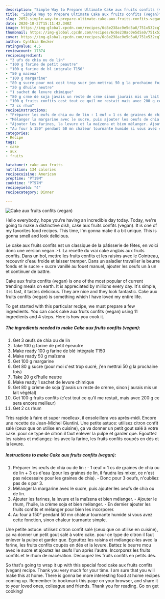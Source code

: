 ```yaml
---
description: "Simple Way to Prepare Ultimate Cake aux fruits confits (vegan)"
title: "Simple Way to Prepare Ultimate Cake aux fruits confits (vegan)"
slug: 2052-simple-way-to-prepare-ultimate-cake-aux-fruits-confits-vegan
date: 2020-10-27T15:11:42.340Z
image: https://img-global.cpcdn.com/recipes/6c8e238ac0e5d5a0/751x532cq70/cake-aux-fruits-confits-vegan-photo-principale-de-la-recette.jpg
thumbnail: https://img-global.cpcdn.com/recipes/6c8e238ac0e5d5a0/751x532cq70/cake-aux-fruits-confits-vegan-photo-principale-de-la-recette.jpg
cover: https://img-global.cpcdn.com/recipes/6c8e238ac0e5d5a0/751x532cq70/cake-aux-fruits-confits-vegan-photo-principale-de-la-recette.jpg
author: Cynthia Becker
ratingvalue: 4.5
reviewcount: 17374
recipeingredient:
- "3 ufs de chia ou de lin"
- "100 g farine de petit peautre"
- "100 g farine de bl intgrale T150"
- "50 g mazena"
- "100 g margarine"
- "80 g sucre pour moi cest trop sucr jen mettrai 50 g la prochaine fois"
- "20 g dhuile neutre"
- "1 sachet de levure chimique"
- "80 g crme de soja javais un reste de crme sinon jaurais mis un lait vgtal"
- "100 g fruits confits cest tout ce quil me restait mais avec 200 g ce sera encore meilleur"
- "2 cs rhum"
recipeinstructions:
- "Préparer les œufs de chia ou de lin : 1 œuf = 1 cs de graines de chia ou de lin + 3 cs d&#39;eau (pour les graines de lin, il faudra les mixer, ce n&#39;est pas nécessaire pour les graines de chia). Donc pour 3 oeufs, n&#39;oubliez pas de x par 3."
- "Mélanger la margarine avec le sucre, puis ajouter les oeufs de chia ou de lin."
- "Ajouter les farines, la levure et la maïzena et bien mélanger. Ajouter le rhum, l&#39;huile, la crème soja et bien mélanger. En dernier ajouter les fruits confits et mélanger pour bien les incorporer."
- "Au four à 150° pendant 50 mn chaleur tournante humide si vous avez cette fonction, sinon chaleur tournante simple."
categories:
- Recipe
tags:
- cake
- aux
- fruits

katakunci: cake aux fruits 
nutrition: 134 calories
recipecuisine: American
preptime: "PT19M"
cooktime: "PT57M"
recipeyield: "4"
recipecategory: Dinner

---
```



![Cake aux fruits confits (vegan)](https://img-global.cpcdn.com/recipes/6c8e238ac0e5d5a0/751x532cq70/cake-aux-fruits-confits-vegan-photo-principale-de-la-recette.jpg)

Hello everybody, hope you're having an incredible day today. Today, we're going to make a distinctive dish, cake aux fruits confits (vegan). It is one of my favorites food recipes. This time, I'm gonna make it a bit unique. This is gonna smell and look delicious.

Le cake aux fruits confits est un classique de la pâtisserie de fêtes, en voici donc une version vegan :-). La recette du vrai cake anglais aux fruits confits. Dans un bol, mettre les fruits confits et les raisins avec le Cointreau, recouvrir d&#39;eau froide et laisser tremper. Dans un saladier travailler le beurre fondu et le sucre + sucre vanillé au fouet manuel, ajouter les oeufs un à un et continuer de battre.

Cake aux fruits confits (vegan) is one of the most popular of current trending meals on earth. It is appreciated by millions every day. It's simple, it is fast, it tastes delicious. They are nice and they look fantastic. Cake aux fruits confits (vegan) is something which I have loved my entire life.


To get started with this particular recipe, we must prepare a few ingredients. You can cook cake aux fruits confits (vegan) using 11 ingredients and 4 steps. Here is how you cook it.

<!--inarticleads1-->

##### The ingredients needed to make Cake aux fruits confits (vegan):

1. Get 3 œufs de chia ou de lin
1. Take 100 g farine de petit épeautre
1. Make ready 100 g farine de blé intégrale T150
1. Make ready 50 g maïzena
1. Get 100 g margarine
1. Get 80 g sucre (pour moi c&#39;est trop sucré, j&#39;en mettrai 50 g la prochaine fois)
1. Take 20 g d&#39;huile neutre
1. Make ready 1 sachet de levure chimique
1. Get 80 g crème de soja (j&#39;avais un reste de crème, sinon j&#39;aurais mis un lait végétal)
1. Get 100 g fruits confits (c&#39;est tout ce qu&#39;il me restait, mais avec 200 g ce sera encore meilleur)
1. Get 2 cs rhum


Très rapide à faire et super moelleux, il ensoleillera vos après-midi. Encore une recette de Jean-Michel Giuntini. Une petite astuce: utilisez citron confit salé (ceux que on utilise en cuisine), ça va donner un petit gout salé à votre cake. pour ce type de citron il faut enlever la pulpe et garder que. Egouttez les raisins et mélangez-les avec la farine, les fruits confits coupés en dés et la levure. 

<!--inarticleads2-->

##### Instructions to make Cake aux fruits confits (vegan):

1. Préparer les œufs de chia ou de lin : - 1 œuf = 1 cs de graines de chia ou de lin + 3 cs d&#39;eau (pour les graines de lin, il faudra les mixer, ce n&#39;est pas nécessaire pour les graines de chia). - Donc pour 3 oeufs, n&#39;oubliez pas de x par 3.
1. Mélanger la margarine avec le sucre, puis ajouter les oeufs de chia ou de lin.
1. Ajouter les farines, la levure et la maïzena et bien mélanger. - Ajouter le rhum, l&#39;huile, la crème soja et bien mélanger. - En dernier ajouter les fruits confits et mélanger pour bien les incorporer.
1. Au four à 150° pendant 50 mn chaleur tournante humide si vous avez cette fonction, sinon chaleur tournante simple.


Une petite astuce: utilisez citron confit salé (ceux que on utilise en cuisine), ça va donner un petit gout salé à votre cake. pour ce type de citron il faut enlever la pulpe et garder que. Egouttez les raisins et mélangez-les avec la farine, les fruits confits coupés en dés et la levure. Battez le beurre mou avec le sucre et ajoutez les œufs l&#39;un après l&#39;autre. Incorporez les fruits confits et le rhum de macération. Découpez les fruits confits en petits dés. 

So that's going to wrap it up with this special food cake aux fruits confits (vegan) recipe. Thank you very much for your time. I am sure that you will make this at home. There is gonna be more interesting food at home recipes coming up. Remember to bookmark this page on your browser, and share it to your loved ones, colleague and friends. Thank you for reading. Go on get cooking!
